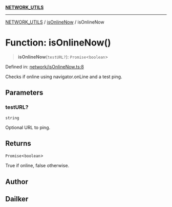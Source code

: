 [**NETWORK_UTILS**](../../README.md)

***

[NETWORK_UTILS](../../README.md) / [isOnlineNow](../README.md) / isOnlineNow

# Function: isOnlineNow()

> **isOnlineNow**(`testURL?`): `Promise`\<`boolean`\>

Defined in: [network/isOnlineNow.ts:8](https://github.com/dailker/everyutil-js/blob/7799f3f003cb23f425be3f1c83c38483e2648188/src/network/isOnlineNow.ts#L8)

Checks if online using navigator.onLine and a test ping.

## Parameters

### testURL?

`string`

Optional URL to ping.

## Returns

`Promise`\<`boolean`\>

True if online, false otherwise.

## Author

## Dailker
